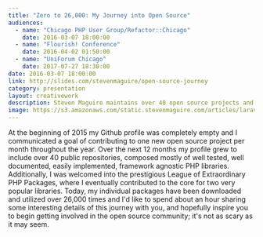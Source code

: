 ```yaml
---
title: "Zero to 26,000: My Journey into Open Source"
audiences:
  - name: "Chicago PHP User Group/Refactor::Chicago"
    date: 2016-03-07 18:00:00
  - name: "Flourish! Conference"
    date: 2016-04-02 01:50:00
  - name: "UniForum Chicago"
    date: 2017-07-27 18:30:00
date: 2016-03-07 18:00:00
link: http://slides.com/stevenmaguire/open-source-journey
category: presentation
layout: creativework
description: Steven Maguire maintains over 40 open source projects and shares his journey into the world of open source software contribution
image: https://s3.amazonaws.com/static.stevenmaguire.com/articles/laravel-ci.jpg
---
```


At the beginning of 2015 my Github profile was completely empty and I communicated a goal of contributing to one new open source project per month throughout the year. Over the next 12 months my profile grew to include over 40 public repositories, composed mostly of well tested, well documented, easily implemented, framework agnostic PHP libraries. Additionally, I was welcomed into the prestigious League of Extraordinary PHP Packages, where I eventually contributed to the core for two very popular libraries. Today, my individual packages have been downloaded and utilized over 26,000 times and I'd like to spend about an hour sharing some interesting details of this journey with you, and hopefully inspire you to begin getting involved in the open source community; it's not as scary as it may seem.
